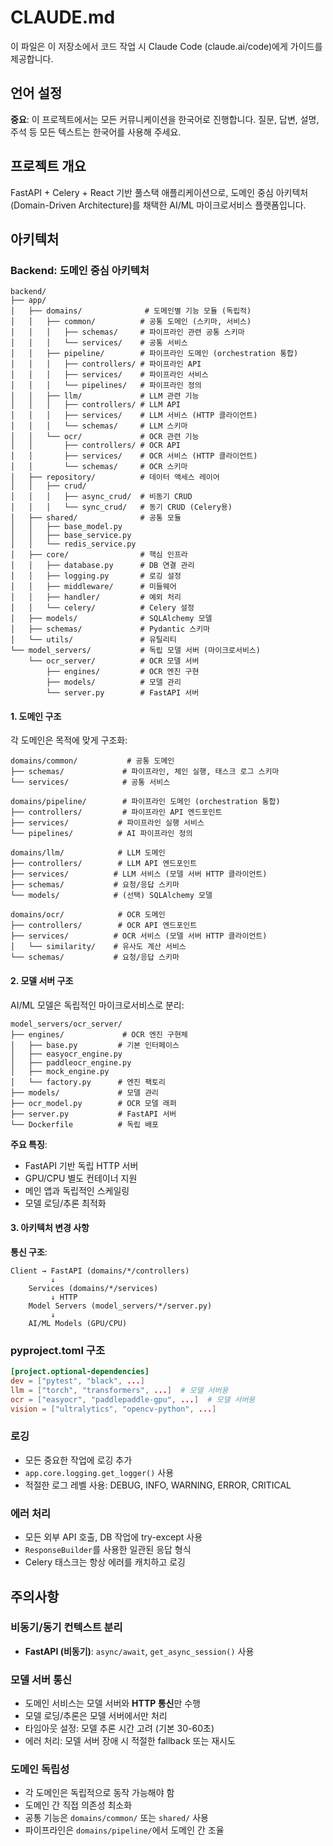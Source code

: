 # CLAUDE.md

이 파일은 이 저장소에서 코드 작업 시 Claude Code (claude.ai/code)에게 가이드를 제공합니다.

## 언어 설정

**중요**: 이 프로젝트에서는 모든 커뮤니케이션을 한국어로 진행합니다. 질문, 답변, 설명, 주석 등 모든 텍스트는 한국어를 사용해 주세요.

## 프로젝트 개요

FastAPI + Celery + React 기반 풀스택 애플리케이션으로, 도메인 중심 아키텍처(Domain-Driven Architecture)를 채택한 AI/ML 마이크로서비스 플랫폼입니다.

## 아키텍처

### Backend: 도메인 중심 아키텍처

```
backend/
├── app/
│   ├── domains/              # 도메인별 기능 모듈 (독립적)
│   │   ├── common/          # 공통 도메인 (스키마, 서비스)
│   │   │   ├── schemas/     # 파이프라인 관련 공통 스키마
│   │   │   └── services/    # 공통 서비스
│   │   ├── pipeline/        # 파이프라인 도메인 (orchestration 통합)
│   │   │   ├── controllers/ # 파이프라인 API
│   │   │   ├── services/    # 파이프라인 서비스
│   │   │   └── pipelines/   # 파이프라인 정의
│   │   ├── llm/             # LLM 관련 기능
│   │   │   ├── controllers/ # LLM API
│   │   │   ├── services/    # LLM 서비스 (HTTP 클라이언트)
│   │   │   └── schemas/     # LLM 스키마
│   │   └── ocr/             # OCR 관련 기능
│   │       ├── controllers/ # OCR API
│   │       ├── services/    # OCR 서비스 (HTTP 클라이언트)
│   │       └── schemas/     # OCR 스키마
│   ├── repository/          # 데이터 액세스 레이어
│   │   ├── crud/
│   │   │   ├── async_crud/  # 비동기 CRUD
│   │   │   └── sync_crud/   # 동기 CRUD (Celery용)
│   ├── shared/              # 공통 모듈
│   │   ├── base_model.py
│   │   ├── base_service.py
│   │   └── redis_service.py
│   ├── core/                # 핵심 인프라
│   │   ├── database.py      # DB 연결 관리
│   │   ├── logging.py       # 로깅 설정
│   │   ├── middleware/      # 미들웨어
│   │   ├── handler/         # 예외 처리
│   │   └── celery/          # Celery 설정
│   ├── models/              # SQLAlchemy 모델
│   ├── schemas/             # Pydantic 스키마
│   └── utils/               # 유틸리티
└── model_servers/           # 독립 모델 서버 (마이크로서비스)
    └── ocr_server/          # OCR 모델 서버
        ├── engines/         # OCR 엔진 구현
        ├── models/          # 모델 관리
        └── server.py        # FastAPI 서버
```

#### 1. 도메인 구조

각 도메인은 목적에 맞게 구조화:

```
domains/common/           # 공통 도메인
├── schemas/             # 파이프라인, 체인 실행, 태스크 로그 스키마
└── services/            # 공통 서비스

domains/pipeline/        # 파이프라인 도메인 (orchestration 통합)
├── controllers/         # 파이프라인 API 엔드포인트
├── services/           # 파이프라인 실행 서비스
└── pipelines/          # AI 파이프라인 정의

domains/llm/            # LLM 도메인
├── controllers/        # LLM API 엔드포인트
├── services/          # LLM 서비스 (모델 서버 HTTP 클라이언트)
├── schemas/           # 요청/응답 스키마
└── models/            # (선택) SQLAlchemy 모델

domains/ocr/            # OCR 도메인
├── controllers/        # OCR API 엔드포인트
├── services/          # OCR 서비스 (모델 서버 HTTP 클라이언트)
│   └── similarity/    # 유사도 계산 서비스
└── schemas/           # 요청/응답 스키마
```

#### 2. 모델 서버 구조

AI/ML 모델은 독립적인 마이크로서비스로 분리:

```
model_servers/ocr_server/
├── engines/             # OCR 엔진 구현체
│   ├── base.py         # 기본 인터페이스
│   ├── easyocr_engine.py
│   ├── paddleocr_engine.py
│   ├── mock_engine.py
│   └── factory.py      # 엔진 팩토리
├── models/             # 모델 관리
├── ocr_model.py        # OCR 모델 래퍼
├── server.py           # FastAPI 서버
└── Dockerfile          # 독립 배포
```

**주요 특징**:
- FastAPI 기반 독립 HTTP 서버
- GPU/CPU 별도 컨테이너 지원
- 메인 앱과 독립적인 스케일링
- 모델 로딩/추론 최적화

#### 3. 아키텍처 변경 사항

**통신 구조**:
```
Client → FastAPI (domains/*/controllers)
         ↓
    Services (domains/*/services)
         ↓ HTTP
    Model Servers (model_servers/*/server.py)
         ↓
    AI/ML Models (GPU/CPU)
```

### pyproject.toml 구조

```toml
[project.optional-dependencies]
dev = ["pytest", "black", ...]
llm = ["torch", "transformers", ...]  # 모델 서버용
ocr = ["easyocr", "paddlepaddle-gpu", ...]  # 모델 서버용
vision = ["ultralytics", "opencv-python", ...]
```

### 로깅

- 모든 중요한 작업에 로깅 추가
- `app.core.logging.get_logger()` 사용
- 적절한 로그 레벨 사용: DEBUG, INFO, WARNING, ERROR, CRITICAL

### 에러 처리

- 모든 외부 API 호출, DB 작업에 try-except 사용
- `ResponseBuilder`를 사용한 일관된 응답 형식
- Celery 태스크는 항상 에러를 캐치하고 로깅

## 주의사항

### 비동기/동기 컨텍스트 분리

- **FastAPI (비동기)**: `async/await`, `get_async_session()` 사용

### 모델 서버 통신

- 도메인 서비스는 모델 서버와 **HTTP 통신**만 수행
- 모델 로딩/추론은 모델 서버에서만 처리
- 타임아웃 설정: 모델 추론 시간 고려 (기본 30-60초)
- 에러 처리: 모델 서버 장애 시 적절한 fallback 또는 재시도

### 도메인 독립성

- 각 도메인은 독립적으로 동작 가능해야 함
- 도메인 간 직접 의존성 최소화
- 공통 기능은 `domains/common/` 또는 `shared/` 사용
- 파이프라인은 `domains/pipeline/`에서 도메인 간 조율
